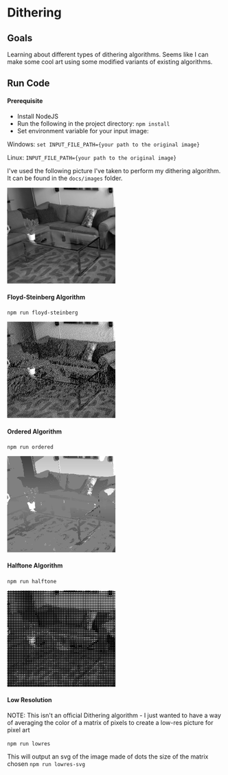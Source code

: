 # Dithering

## Goals
Learning about different types of dithering algorithms. Seems like I can make some cool art using some modified variants of existing algorithms.

## Run Code

#### Prerequisite

- Install NodeJS
- Run the following in the project directory: `npm install`
- Set environment variable for your input image:

Windows: `set INPUT_FILE_PATH={your path to the original image}`

Linux: `INPUT_FILE_PATH={your path to the original image}`

I've used the following picture I've taken to perform my dithering algorithm. It can be found in the `docs/images` folder.

<img src="/docs/images/beach_house_couch_greyscale.png" width="50%" height="50%">

#### Floyd-Steinberg Algorithm

`npm run floyd-steinberg`

<img src="/docs/images/beach_house_couch_floyd-steinberg.png" width="50%" height="50%">

#### Ordered Algorithm

`npm run ordered`

<img src="/docs/images/beach_house_couch_ordered.png" width="50%" height="50%">

#### Halftone Algorithm

`npm run halftone`

<img src="/docs/images/beach_house_couch_halftone.png" width="50%" height="50%">

#### Low Resolution

NOTE: This isn't an official Dithering algorithm - I just wanted to have a way of averaging
the color of a matrix of pixels to create a low-res picture for pixel art

`npm run lowres`

This will output an svg of the image made of dots the size of the matrix chosen
`npm run lowres-svg`